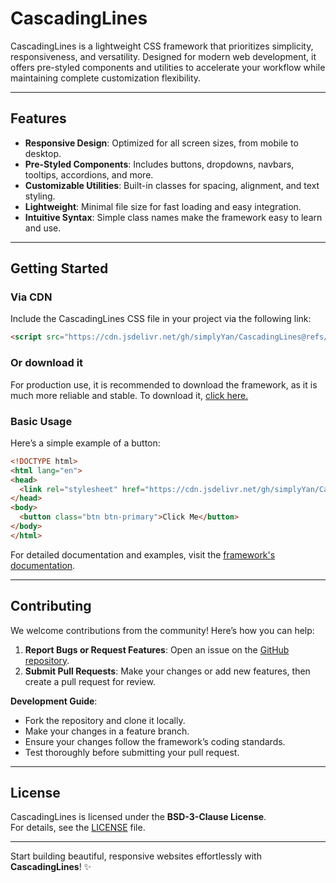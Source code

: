# **CascadingLines**

CascadingLines is a lightweight CSS framework that prioritizes simplicity, responsiveness, and versatility. Designed for modern web development, it offers pre-styled components and utilities to accelerate your workflow while maintaining complete customization flexibility.

---

## **Features**

- **Responsive Design**: Optimized for all screen sizes, from mobile to desktop.
- **Pre-Styled Components**: Includes buttons, dropdowns, navbars, tooltips, accordions, and more.
- **Customizable Utilities**: Built-in classes for spacing, alignment, and text styling.
- **Lightweight**: Minimal file size for fast loading and easy integration.
- **Intuitive Syntax**: Simple class names make the framework easy to learn and use.

---

## **Getting Started**

### **Via CDN**
Include the CascadingLines CSS file in your project via the following link:

```html
<script src="https://cdn.jsdelivr.net/gh/simplyYan/CascadingLines@refs/heads/main/cascadinglines.js"></script>
```
### Or download it
For production use, it is recommended to download the framework, as it is much more reliable and stable. To download it,  <a href="https://raw.githubusercontent.com/simplyYan/CascadingLines/refs/heads/main/cascadinglines.js" download>click here.</a>

### **Basic Usage**
Here’s a simple example of a button:

```html
<!DOCTYPE html>
<html lang="en">
<head>
  <link rel="stylesheet" href="https://cdn.jsdelivr.net/gh/simplyYan/CascadingLines@refs/heads/main/cascadinglines.css">
</head>
<body>
  <button class="btn btn-primary">Click Me</button>
</body>
</html>
```

For detailed documentation and examples, visit the [framework's documentation](https://github.com/simplyYan/CascadingLines/wiki/Docs).

---

## **Contributing**

We welcome contributions from the community! Here’s how you can help:

1. **Report Bugs or Request Features**: Open an issue on the [GitHub repository](https://github.com/simplyYan/CascadingLines).
2. **Submit Pull Requests**: Make your changes or add new features, then create a pull request for review.

**Development Guide**:
- Fork the repository and clone it locally.
- Make your changes in a feature branch.
- Ensure your changes follow the framework’s coding standards.
- Test thoroughly before submitting your pull request.

---

## **License**

CascadingLines is licensed under the **BSD-3-Clause License**.  
For details, see the [LICENSE](https://opensource.org/licenses/BSD-3-Clause) file.

---

Start building beautiful, responsive websites effortlessly with **CascadingLines**! ✨
